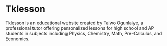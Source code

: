 # Tklesson
Tklesson is an educational website created by Taiwo Ogunlaiye, a professional tutor offering personalized lessons for high school and AP students in subjects including Physics, Chemistry, Math, Pre-Calculus, and Economics.
